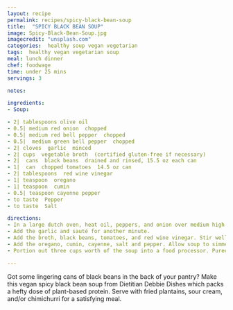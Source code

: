```yaml
---
layout: recipe
permalink: recipes/spicy-black-bean-soup
title:  "SPICY BLACK BEAN SOUP"
image: Spicy-Black-Bean-Soup.jpg
imagecredit: "unsplash.com"
categories:  healthy soup vegan vegetarian
tags:  healthy vegan vegetarian soup
meal: lunch dinner
chef: foodwage
time: under 25 mins
servings: 3

notes:

ingredients:
- Soup:

- 2| tablespoons olive oil
- 0.5| medium red onion  chopped
- 0.5| medium red bell pepper  chopped
- 0.5|  medium green bell pepper  chopped
- 2| cloves  garlic  minced
- 2| cups  vegetable broth  (certified gluten-free if necessary)
- 2|  cans  black beans  drained and rinsed, 15.5 oz each can
- 1|  can  chopped tomatoes  14.5 oz can
- 2| tablespoons  red wine vinegar
- 1| teaspoon  oregano
- 1| teaspoon  cumin
- 0.5| teaspoon cayenne pepper
- to taste  Pepper
- to taste  Salt

directions:
- In a large dutch oven, heat oil, peppers, and onion over medium high heat for 5 minutes or until onion begins to soften and become translucent.
- Add the garlic and sauté for another minute.
- Add the broth, black beans, tomatoes, and red wine vinegar. Stir well and bring to a simmer.
- Add the oregano, cumin, cayenne, salt and pepper. Allow soup to simmer for about 15 minutes or until vegetables are tender.
- Portion out three cups worth of the soup into a food processor. Puree until smooth and stir back into the rest of the soup in the dutch oven.

---
```


Got some lingering cans of black beans in the back of your pantry? Make this vegan spicy black bean soup from Dietitian Debbie Dishes which packs a hefty dose of plant-based protein. Serve with fried plantains, sour cream, and/or chimichurri for a satisfying meal.